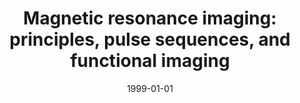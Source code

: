 ---
title: "Magnetic resonance imaging: principles, pulse sequences, and functional imaging"
date: 1999-01-01
authors_string: R. Birn, K. Donahue, Peter Bandettini
authors:
   - R. Birn
   - K. Donahue
   - Peter Bandettini
author_ids:
   - rasmus_birn
   - peter_bandettini
journal: ''
volume: 1
issue: 
pages: 
book_title: ''
publisher: 'VCH-John Wiley and Sons'
abstract: ''
project_id: 
paper_url: 
doi: 
data_loc: ''
code_loc: ''
file: '/assets/publications//assets/publications/'
file_name: '/assets/publications/'
type: book_chapter
pub_str: 'In:  (1999)'
layout: publication 
---
